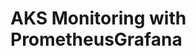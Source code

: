 # AKS Monitoring with PrometheusGrafana                                                                                                                                                                                                                                                                                                                                               
